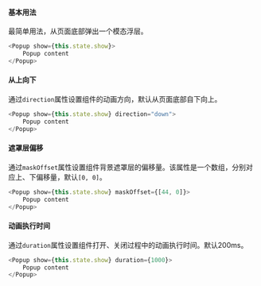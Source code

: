 #### 基本用法
最简单用法，从页面底部弹出一个模态浮层。

```javascript
<Popup show={this.state.show}>
    Popup content
</Popup>
```

#### 从上向下
通过`direction`属性设置组件的动画方向，默认从页面底部自下向上。

```javascript
<Popup show={this.state.show} direction="down">
    Popup content
</Popup>
```

#### 遮罩层偏移
通过`maskOffset`属性设置组件背景遮罩层的偏移量。该属性是一个数组，分别对应上、下偏移量，默认`[0, 0]`。

```javascript
<Popup show={this.state.show} maskOffset={[44, 0]}>
    Popup content
</Popup>
```

#### 动画执行时间
通过`duration`属性设置组件打开、关闭过程中的动画执行时间。默认200ms。

```javascript
<Popup show={this.state.show} duration={1000}>
    Popup content
</Popup>
```